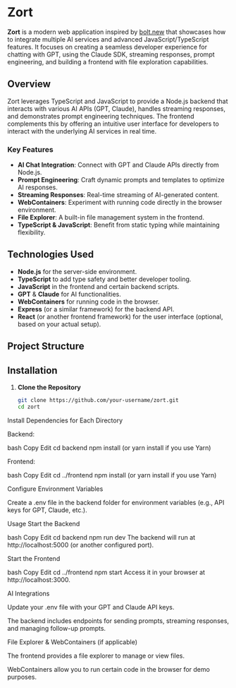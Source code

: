 # Zort

**Zort** is a modern web application inspired by [bolt.new](https://bolt.new/) that showcases how to integrate multiple AI services and advanced JavaScript/TypeScript features. It focuses on creating a seamless developer experience for chatting with GPT, using the Claude SDK, streaming responses, prompt engineering, and building a frontend with file exploration capabilities.

## Overview

Zort leverages TypeScript and JavaScript to provide a Node.js backend that interacts with various AI APIs (GPT, Claude), handles streaming responses, and demonstrates prompt engineering techniques. The frontend complements this by offering an intuitive user interface for developers to interact with the underlying AI services in real time.

### Key Features

- **AI Chat Integration**: Connect with GPT and Claude APIs directly from Node.js.  
- **Prompt Engineering**: Craft dynamic prompts and templates to optimize AI responses.  
- **Streaming Responses**: Real-time streaming of AI-generated content.  
- **WebContainers**: Experiment with running code directly in the browser environment.  
- **File Explorer**: A built-in file management system in the frontend.  
- **TypeScript & JavaScript**: Benefit from static typing while maintaining flexibility.  

## Technologies Used

- **Node.js** for the server-side environment.  
- **TypeScript** to add type safety and better developer tooling.  
- **JavaScript** in the frontend and certain backend scripts.  
- **GPT** & **Claude** for AI functionalities.  
- **WebContainers** for running code in the browser.  
- **Express** (or a similar framework) for the backend API.  
- **React** (or another frontend framework) for the user interface (optional, based on your actual setup).  

## Project Structure


## Installation

1. **Clone the Repository**

   ```bash
   git clone https://github.com/your-username/zort.git
   cd zort
Install Dependencies for Each Directory

Backend:

bash
Copy
Edit
cd backend
npm install
(or yarn install if you use Yarn)

Frontend:

bash
Copy
Edit
cd ../frontend
npm install
(or yarn install if you use Yarn)

Configure Environment Variables

Create a .env file in the backend folder for environment variables (e.g., API keys for GPT, Claude, etc.).

Usage
Start the Backend

bash
Copy
Edit
cd backend
npm run dev
The backend will run at http://localhost:5000 (or another configured port).

Start the Frontend

bash
Copy
Edit
cd ../frontend
npm start
Access it in your browser at http://localhost:3000.

AI Integrations

Update your .env file with your GPT and Claude API keys.

The backend includes endpoints for sending prompts, streaming responses, and managing follow-up prompts.

File Explorer & WebContainers (if applicable)

The frontend provides a file explorer to manage or view files.

WebContainers allow you to run certain code in the browser for demo purposes.
